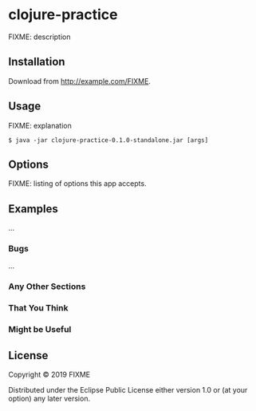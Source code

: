 # clojure-practice

FIXME: description

## Installation

Download from http://example.com/FIXME.

## Usage

FIXME: explanation

    $ java -jar clojure-practice-0.1.0-standalone.jar [args]

## Options

FIXME: listing of options this app accepts.

## Examples

...

### Bugs

...

### Any Other Sections
### That You Think
### Might be Useful

## License

Copyright © 2019 FIXME

Distributed under the Eclipse Public License either version 1.0 or (at
your option) any later version.
